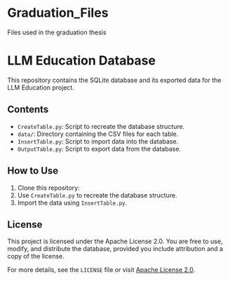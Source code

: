 # Graduation_Files
Files used in the graduation thesis

# LLM Education Database

This repository contains the SQLite database and its exported data for the LLM Education project.

## Contents
- `CreateTable.py`: Script to recreate the database structure.
- `data/`: Directory containing the CSV files for each table.
- `InsertTable.py`: Script to import data into the database.
- `OutputTable.py`: Script to export data from the database.

## How to Use
1. Clone this repository:
2. Use `CreateTable.py` to recreate the database structure.
3. Import the data using `InsertTable.py`.

## License

This project is licensed under the Apache License 2.0. You are free to use, modify, and distribute the database, provided you include attribution and a copy of the license.

For more details, see the `LICENSE` file or visit [Apache License 2.0](https://www.apache.org/licenses/LICENSE-2.0).
